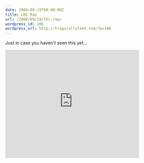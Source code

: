 ```yaml
---
date: 2008-09-19T00:00:00Z
title: LHC Rap
url: /2008/09/19/lhc-rap/
wordpress_id: 106
wordpress_url: http://tragicallyleet.com/?p=106
---
```


Just in case you haven't seen this yet...

<embed src="http://www.youtube.com/v/f6aU-wFSqt0&hl=en&fs=1" type="application/x-shockwave-flash" allowfullscreen="true" width="425" height="344"></embed>
